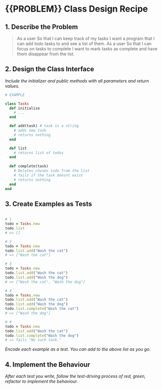 # {{PROBLEM}} Class Design Recipe

## 1. Describe the Problem

> As a user
> So that I can keep track of my tasks
> I want a program that I can add todo tasks to and see a list of them.
> As a user
> So that I can focus on tasks to complete
> I want to mark tasks as complete and have them disappear from the list.

## 2. Design the Class Interface

_Include the initializer and public methods with all parameters and return values._

```ruby
# EXAMPLE

class Tasks
  def initialize 
    # ...
  end

  def add(task) # task is a string
    # adds new task
    # returns nothing
  end

  def list
    # returns list of todos
  end
  
  def complete(task)
    # Deletes chosen todo from the list
    # fails if the task doesnt exist
    # returns nothing
  end
end
```

## 3. Create Examples as Tests

```ruby

# 1
todo = Tasks.new
todo.list
# => []

# 2
todo = Tasks.new
todo.list.add("Wash the cat")
# => ["Wash the cat"]

# 3
todo = Tasks.new
todo.list.add("Wash the cat")
todo.list.add("Wash the dog")
# => ["Wash the cat", "Wash the dog"]

# 4
todo = Tasks.new
todo.list.add("Wash the cat")
todo.list.add("Wash the dog")
todo.list.complete("Wash the cat")
# => ["Wash the dog"]

# 4
todo = Tasks.new
todo.list.add("Wash the cat")
todo.list.complete("Wash the dog")
# => fails "No such task."

```

_Encode each example as a test. You can add to the above list as you go._

## 4. Implement the Behaviour

_After each test you write, follow the test-driving process of red, green, refactor to implement the behaviour._